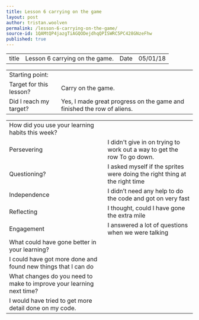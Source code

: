 ```yaml
---
title: Lesson 6 carrying on the game
layout: post
author: tristan.woolven
permalink: /lesson-6-carrying-on-the-game/
source-id: 1QAMtQP4jazgTiAGQODejdhqQPISWRC5PC428GNzeFhw
published: true
---
```

<table>
  <tr>
    <td>title</td>
    <td>Lesson 6 carrying on the game.</td>
    <td>Date</td>
    <td>05/01/18</td>
  </tr>
</table>


<table>
  <tr>
    <td>Starting point:</td>
    <td></td>
  </tr>
  <tr>
    <td>Target for this lesson?</td>
    <td>Carry on the game.</td>
  </tr>
  <tr>
    <td>Did I reach my target?</td>
    <td>Yes, I made great progress on the game and finished the row of aliens.</td>
  </tr>
</table>


<table>
  <tr>
    <td>How did you use your learning habits this week?</td>
    <td></td>
  </tr>
  <tr>
    <td>Persevering</td>
    <td>I didn't give in on trying to work out a way to get the row To go down.</td>
  </tr>
  <tr>
    <td>Questioning?</td>
    <td>I asked myself if the sprites were doing the right thing at the right time</td>
  </tr>
  <tr>
    <td>Independence</td>
    <td>I didn’t need any help to do the code and got on very fast</td>
  </tr>
  <tr>
    <td>Reflecting</td>
    <td>I thought, could I have gone the extra mile</td>
  </tr>
  <tr>
    <td>Engagement</td>
    <td>I answered a lot of questions when we were talking</td>
  </tr>
  <tr>
    <td>What could have gone better in your learning?</td>
    <td></td>
  </tr>
  <tr>
    <td>I could have got more done and found new things that I can do</td>
    <td></td>
  </tr>
  <tr>
    <td>What changes do you need to make to improve your learning next time?</td>
    <td></td>
  </tr>
  <tr>
    <td>I would have tried to get more detail done on my code.</td>
    <td></td>
  </tr>
</table>


